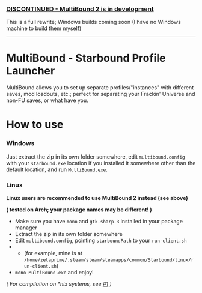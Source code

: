 ### [**DISCONTINUED - MultiBound 2 is in development**](https://github.com/zetaPRIME/MultiBound2)
This is a full rewrite; Windows builds coming soon (I have no Windows machine to build them myself)

---
# MultiBound - Starbound Profile Launcher
MultiBound allows you to set up separate profiles/"instances" with different saves, mod loadouts, etc.; perfect for separating your Frackin' Universe and non-FU saves, or what have you.

# How to use
### Windows
Just extract the zip in its own folder somewhere, edit `multibound.config` with your `starbound.exe` location if you installed it somewhere other than the default location, and run `MultiBound.exe`.

### Linux
**Linux users are recommended to use MultiBound 2 instead (see above)**

**( tested on Arch; your package names may be different! )**
- Make sure you have `mono` and `gtk-sharp-3` installed in your package manager
- Extract the zip in its own folder somewhere
- Edit `multibound.config`, pointing `starboundPath` to your `run-client.sh`
- - (for example, mine is at `/home/zetaprime/.steam/steam/steamapps/common/Starbound/linux/run-client.sh`)
- `mono MultiBound.exe` and enjoy!

*( For compilation on \*nix systems, see [#1](https://github.com/zetaPRIME/MultiBound/issues/1) )*
